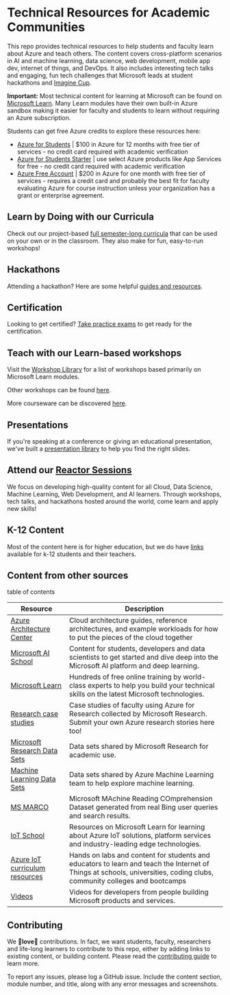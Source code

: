 # Technical Resources for Academic Communities

This repo provides technical resources to help students and faculty learn about Azure and teach others. The content covers cross-platform scenarios in AI and machine learning, data science, web development, mobile app dev, internet of things, and DevOps. It also includes interesting tech talks and engaging, fun tech challenges that Microsoft leads at student hackathons and [Imagine Cup](http://www.imaginecup.com).

**Important:** Most technical content for learning at Microsoft can be found on [Microsoft Learn](https://docs.microsoft.com/learn/). Many Learn modules have their own built-in Azure sandbox making it easier for faculty and students to learn without requiring an Azure subscription.

Students can get free Azure credits to explore these resources here:

* [Azure for Students](https://azure.microsoft.com/free/students/?WT.mc_id=academic-9938-cxa) | $100 in Azure for 12 months with free tier of services - no credit card required with academic verification
* [Azure for Students Starter](https://azure.microsoft.com/free/students-starter-faq/?WT.mc_id=academic-9938-cxa) | use select Azure products like App Services for free - no credit card required with academic verification
* [Azure Free Account](https://azure.microsoft.com/free/?WT.mc_id=academic-9938-cxa) | $200 in Azure for one month with free tier of services - requires a credit card and probably the best fit for faculty evaluating Azure for course instruction unless your organization has a grant or enterprise agreement.

## Learn by Doing with our Curricula

Check out our project-based [full semester-long curricula](./curricula.md) that can be used on your own or in the classroom. They also make for fun, easy-to-run workshops!

## Hackathons

Attending a hackathon? Here are some helpful [guides and resources](./hackathon-content.md).

## Certification

Looking to get certified? [Take practice exams](https://docs.microsoft.com/en-us/learn/certifications/student-training-and-certification) to get ready for the certification.

## Teach with our Learn-based workshops

Visit the [Workshop Library](https://aka.ms/workshopomatic) for a list of workshops based primarily on Microsoft Learn modules.

Other workshops can be found [here](./workshops.md).

More courseware can be discovered [here](./courseware.md).

## Presentations

If you're speaking at a conference or giving an educational presentation, we've built a [presentation library](./presentations.md) to help you find the right slides.
                                                      
## Attend our [Reactor Sessions](https://github.com/microsoft/reactors)

We focus on developing high-quality content for all Cloud, Data Science, Machine Learning, Web Development, and AI learners. Through workshops, tech talks, and hackathons hosted around the world, come learn and apply new skills!

## K-12 Content

Most of the content here is for higher education, but we do have [links](./k-12-content.md) available for k-12 students and their teachers.

## Content from other sources

table of contents

| Resource| Description |
|--|--|
|[Azure Architecture Center](https://docs.microsoft.com/azure/architecture/?WT.mc_id=academic-9938-cxa)                                          | Cloud architecture guides, reference architectures, and example workloads for how to put the pieces of the cloud together                                               |
| [Microsoft AI School](https://aischool.microsoft.com?WT.mc_id=academic-9938-cxa)                                                                | Content for students, developers and data scientists to get started and dive deep into the Microsoft AI platform and deep learning.                                     |
| [Microsoft Learn](https://docs.microsoft.com/learn/?WT.mc_id=academic-9938-cxa)                                                                 | Hundreds of free online training by world-class experts to help you build your technical skills on the latest Microsoft technologies.                                   |
| [Research case studies](https://www.microsoft.com/research/academic-program/microsoft-azure-for-research/?WT.mc_id=academic-9938-cxa)           | Case studies of faculty using Azure for Research collected by Microsoft Research. Submit your own Azure research stories here too!                                      |
| [Microsoft Research Data Sets](https://aka.ms/datascience)                                                                                               | Data sets shared by Microsoft Research for academic use.                                                                                                                |
| [Machine Learning Data Sets](https://docs.microsoft.com/azure/machine-learning/machine-learning-use-sample-datasets?WT.mc_id=academic-9938-cxa) | Data sets shared by Azure Machine Learning team to help explore machine learning.                                                                                       |
| [MS MARCO](http://www.msmarco.org)                                                                                                                       | Microsoft MAchine Reading COmprehension Dataset generated from real Bing user queries and search results.                                                               |
| [IoT School](https://iotschool.microsoft.com/?WT.mc_id=academic-9938-cxa)                                                                       | Resources on Microsoft Learn for learning about Azure IoT solutions, platform services and industry-leading edge technologies.                                                             |
| [Azure IoT curriculum resources](https://github.com/microsoft/iot-curriculum)                                                                            | Hands on labs and content for students and educators to learn and teach the Internet of Things at schools, universities, coding clubs, community colleges and bootcamps |
| [Videos](https://docs.microsoft.com/en-us/shows/?WT.mc_id=academic-9938-cxa)                                                                               | Videos for developers from people building Microsoft products and services.                                                                                             |


## Contributing

We 💖**love**💖 contributions. In fact, we want students, faculty, researchers and life-long learners to contribute to this repo, either by adding links to existing content, or building content. Please read the [contributing guide](./CONTRIBUTING.md) to learn more.

To report any issues, please log a GitHub issue. Include the content section, module number, and title, along with any error messages and screenshots.